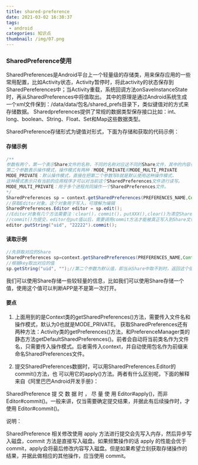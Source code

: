```yaml
---
title: shared-preference
date: 2021-03-02 16:38:37
tags:
 - android
categories: 知识点
thumbnail: /img/07.png
---
```


### SharedPreference使用

SharedPreferences是Android平台上一个轻量级的存储类，用来保存应用的一些常用配置，比如Activity状态，Activity暂停时，将此activity的状态保存到SharedPereferences中；当Activity重载，系统回调方法onSaveInstanceState时，再从SharedPreferences中将值取出。
 其中的原理是通过Android系统生成一个xml文件保到：/data/data/包名/shared_prefs目录下，类似键值对的方式来存储数据。
 Sharedpreferences提供了常规的数据类型保存接口比如：int、long、boolean、String、Float、Set和Map这些数据类型。

SharedPreference存储形式为键值对形式，下面为存储和获取的代码示例：

#### 存储示例

```java
/**
参数有两个，第一个表示Share文件的名称，不同的名称对应这不同的Share文件，其中的内容也是不同；
第二个参数表示操作模式，操作模式有两种：MODE_PRIVATE和MODE_MULTI_PRIVATE
MODE_PRIVATE：默认操作模式，直接在把第二个参数写0就是默认使用这种操作模式，
这种模式表示只有当前的应用程序才可以对当前这个SharedPreferences文件进行读写。
MODE_MULTI_PRIVATE：用于多个进程共同操作一个SharedPreferences文件。
*/
SharedPreferences sp = context.getSharedPreferences(PREFERENCES_NAME,Context.MODE_PRIVATE);
//获取Editor对象，这个对象用于写入，可理解为编辑
SharedPreferences.Editor editor = sp.edit();
//Editor对象有几个方法需要注：clear()，commit()，putXXX(),clear()为清空Share文件中的内容，
//commit()为提交，editor在put值以后，需要调用commit方法才能被真正写入到Share文件中
editor.putString("uid", "22222").commit();
```

#### 读取示例

```java
//先获取对应的Share
SharedPreferences sp=context.getSharedPreferences(PREFERENCES_NAME,Context.MODE_PRIVATE);
//根据key取出对应的值
sp.getString("uid", "");//第二个参数为默认值，即当从Share中取不到时，返回这个值
```

我们可以使用Share存储一些较轻量的信息，比如我们可以使用Share存储一个值，使用这个值可以判断APP是不是第一次打开。

#### 要点

1. 上面用到的是Context类的getSharedPreferences()方法，需要传入文件名和操作模式，默认为0也就是MODE_PRIVATE。
获取SharedPreferences还有两种方法：Activity类的getPreferences()方法，和PreferenceManager类的静态方法getDefaultSharedPreferences()。前者会自动将当前类名作为文件名，只需要传入操作模式。后者需传入context，并自动使用包名作为前缀来命名SharedPreferences文件。

2. 提交SharedPreferences数据时，可以用SharedPreferences.Editor的commit()方法，也 可以用它的apply()方法。两者有什么区别呢，下面的解释来自《阿里巴巴Android开发手册》：

  SharedPreference 提 交 数 据 时 ， 尽 量 使 用 Editor#apply()，而非Editor#commit()。一般来讲，仅当需要确定提交结果，并据此有后续操作时，才使用 Editor#commit()。

  说明：

  SharedPreference 相关修改使用 apply 方法进行提交会先写入内存，然后异步写入磁盘，commit
  方法是直接写入磁盘。如果频繁操作的话 apply 的性能会优于 commit，apply会将最后修改内容写入磁盘。但是如果希望立刻获取存储操作的结果，并据此做相应的其他操作，应当使用 commit。